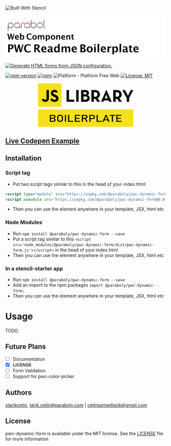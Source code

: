 ![Built With Stencil](https://img.shields.io/badge/-Built%20With%20Stencil-16161d.svg?logo=data%3Aimage%2Fsvg%2Bxml%3Bbase64%2CPD94bWwgdmVyc2lvbj0iMS4wIiBlbmNvZGluZz0idXRmLTgiPz4KPCEtLSBHZW5lcmF0b3I6IEFkb2JlIElsbHVzdHJhdG9yIDE5LjIuMSwgU1ZHIEV4cG9ydCBQbHVnLUluIC4gU1ZHIFZlcnNpb246IDYuMDAgQnVpbGQgMCkgIC0tPgo8c3ZnIHZlcnNpb249IjEuMSIgaWQ9IkxheWVyXzEiIHhtbG5zPSJodHRwOi8vd3d3LnczLm9yZy8yMDAwL3N2ZyIgeG1sbnM6eGxpbms9Imh0dHA6Ly93d3cudzMub3JnLzE5OTkveGxpbmsiIHg9IjBweCIgeT0iMHB4IgoJIHZpZXdCb3g9IjAgMCA1MTIgNTEyIiBzdHlsZT0iZW5hYmxlLWJhY2tncm91bmQ6bmV3IDAgMCA1MTIgNTEyOyIgeG1sOnNwYWNlPSJwcmVzZXJ2ZSI%2BCjxzdHlsZSB0eXBlPSJ0ZXh0L2NzcyI%2BCgkuc3Qwe2ZpbGw6I0ZGRkZGRjt9Cjwvc3R5bGU%2BCjxwYXRoIGNsYXNzPSJzdDAiIGQ9Ik00MjQuNywzNzMuOWMwLDM3LjYtNTUuMSw2OC42LTkyLjcsNjguNkgxODAuNGMtMzcuOSwwLTkyLjctMzAuNy05Mi43LTY4LjZ2LTMuNmgzMzYuOVYzNzMuOXoiLz4KPHBhdGggY2xhc3M9InN0MCIgZD0iTTQyNC43LDI5Mi4xSDE4MC40Yy0zNy42LDAtOTIuNy0zMS05Mi43LTY4LjZ2LTMuNkgzMzJjMzcuNiwwLDkyLjcsMzEsOTIuNyw2OC42VjI5Mi4xeiIvPgo8cGF0aCBjbGFzcz0ic3QwIiBkPSJNNDI0LjcsMTQxLjdIODcuN3YtMy42YzAtMzcuNiw1NC44LTY4LjYsOTIuNy02OC42SDMzMmMzNy45LDAsOTIuNywzMC43LDkyLjcsNjguNlYxNDEuN3oiLz4KPC9zdmc%2BCg%3D%3D&colorA=16161d&style=for-the-badge)

![WebComponent PWC README Boilerplate](https://raw.githubusercontent.com/paraboly/pwc-dynamic-form/master/assets/logo.png)

[![Generate HTML forms from JSON configuration.](https://img.shields.io/badge/Generate%20HTML%20forms%20from%20JSON%20configuration-lightgrey?style=for-the-badge)](https://github.com/Paraboly/pwc-dynamic-form)

[![npm version](https://img.shields.io/npm/v/@paraboly/pwc-dynamic-form.svg?style=for-the-badge)](https://www.npmjs.com/package/@paraboly/pwc-dynamic-form)
[![npm](https://img.shields.io/npm/dt/@paraboly/pwc-dynamic-form.svg?style=for-the-badge)](https://www.npmjs.com/package/@paraboly/pwc-dynamic-form)
![Platform - Platform Free Web](https://img.shields.io/badge/-Web%20%7C%20Platform%20Free-blue?style=for-the-badge)
[![License: MIT](https://img.shields.io/badge/License-MIT-green.svg?style=for-the-badge)](https://opensource.org/licenses/MIT)

<p align="center">
  <img alt="WebComponent PWC Animated Checkbox"
        src="https://raw.githubusercontent.com/paraboly/pwc-dynamic-form/master/assets/Screenshots/JSLibraryBoilerplate.png" />
</p>

## [Live Codepen Example](https://jsfiddle.net/starikcetin/bwcpeqLn/)

## Installation

### Script tag

- Put two script tags similar to this in the head of your index.html:

```html
<script type="module" src="https://unpkg.com/@paraboly/pwc-dynamic-form@0.0.3/dist/pwc-dynamic-form/pwc-dynamic-form.esm.js"></script>
<script nomodule src="https://unpkg.com/@paraboly/pwc-dynamic-form@0.0.3/dist/pwc-dynamic-form/pwc-dynamic-form.js"></script>
```

- Then you can use the element anywhere in your template, JSX, html etc

### Node Modules

- Run `npm install @paraboly/pwc-dynamic-form --save`
- Put a script tag similar to this `<script src='node_modules/@paraboly/pwc-dynamic-form/dist/pwc-dynamic-form.js'></script>` in the head of your index.html
- Then you can use the element anywhere in your template, JSX, html etc

### In a stencil-starter app

- Run `npm install @paraboly/pwc-dynamic-form --save`
- Add an import to the npm packages `import @paraboly/pwc-dynamic-form;`
- Then you can use the element anywhere in your template, JSX, html etc

# Usage

TODO

## Future Plans

- [ ] Documentation
- [x] ~~LICENSE~~
- [ ] Form Validation
- [ ] Support for pwc-color-picker

## Authors

[starikcetin](https://github.com/starikcetin), tarik.cetin@paraboly.com | cetinsamedtarik@gmail.com

## License

pwc-dynamic-form is available under the MIT license. See the [LICENSE](/LICENCE) file for more information
